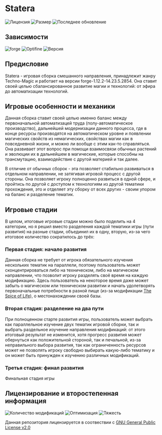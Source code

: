 # Statera
![Лицензия](https://img.shields.io/github/license/Avandelta/Statera?label=%D0%9B%D0%B8%D1%86%D0%B5%D0%BD%D0%B7%D0%B8%D1%8F&style=flat-square)
![Размер](https://img.shields.io/github/repo-size/Avandelta/Statera?label=%D0%A0%D0%B0%D0%B7%D0%BC%D0%B5%D1%80&style=flat-square)
![Последнее обновление](https://img.shields.io/github/last-commit/Avandelta/Statera?label=%D0%9F%D0%BE%D1%81%D0%BB%D0%B5%D0%B4%D0%BD%D0%B5%D0%B5%20%D0%BE%D0%B1%D0%BD%D0%BE%D0%B2%D0%BB%D0%B5%D0%BD%D0%B8%D0%B5&style=flat-square)

## Зависимости

![forge](https://img.shields.io/badge/forge-14.23.5.2854-brightgreen?style=flat-square)
![Optifine](https://img.shields.io/badge/Optifine-OptiFine%201.12.2%20HD%20U%20F6%20pre1-brightgreen?style=flat-square)
![Версия](https://img.shields.io/badge/%D0%92%D0%B5%D1%80%D1%81%D0%B8%D1%8F-1.0.5.1-green?style=flat-square)

## Предисловие

Statera - игровая сборка смешанного направления, принадлежит жанру Techno-Magic и работает на версии forge-1.12.2-14.23.5.2854. Она ставит своей целью сбалансированное развитие магии и технологий: от эфира до автоматизации технологий.

## Игровые особенности и механики

Данная сборка ставит своей целью именно баланс между первоначальной автоматизацей труда (полу-автоматическое производство), дальнейшей модернизации данного процесса, где в конце ресурсы производятся на автоматическом уровне и появлении магических свойств из немагических, свойствах магии как в повседневной жизни, и можно ли вообще с этим как-то справляться. Она развивает этот вопрос при помощи взаимосвязи обычных растений и эволюции их в дальнейшем в магические, которые способны на трансмутацию, взаимодействие с другой материей и так далее.

В отличие от обычных сборок - эта позволяет стабильно развиваться в отдельном направлении, не затягивая игровой процесс с другой стороны. Она позволяет игроку полноценно развиться в одной сфере, и пройтись по другой с доступом к технологиям из другой тематики прохождения, это и отделяет эту сборку от всех других - своим упором на баланс и разделение тематик.

## Игровые стадии

В целом, итоговые игровые стадии можно было поделить на 4 категории, но я решил вместо разделения каждой тематики игры (пути развития) на разные стадии, объединил их в одну, вторую, из-за чего итоговое количество сократилось до трёх:

### Первая стадия: начало развития

Данная сборка не требует от игрока обязательного изучения нескольких тематик на параллели, поэтому пользователь может сконцентрироваться либо на техническом, либо на магическом направлении, что позволит игроку разделять своё время на каждую модификацию. Здесь пользователь на некоторое время даже может забыть о магическом или техническом развитии и начать удолетворять первоначальные потребности в разной пище (из-за модификации [The Spice of Life](https://www.curseforge.com/minecraft/mc-mods/the-spice-of-life)), о местонахождении своей базы.

### Вторая стадия: разделение на два пути

При полноценном старте развития игры, пользователь может выбрать как параллельное изучение двух тематик игровой сборки, так и выбрать раздельное изучение направления модификаций: от этого итоговый результат не изменится, хотя прогресс развития может обернуться как положительной стороной, так и печальной, из-за неправильного выбора развития, так как ограниченность ресурсов может не позволять игроку свободно выбирать какую-либо тематику и он может быть принужден к изучению различных модификаций.

### Третья стадия: финал развития

Финальная стадия игры

## Лицензирование и второстепенная информация

![Количество модификаций](https://img.shields.io/badge/%D0%9A%D0%BE%D0%BB%D0%B8%D1%87%D0%B5%D1%81%D1%82%D0%B2%D0%BE%20%D0%BC%D0%BE%D0%B4%D0%B8%D1%84%D0%B8%D0%BA%D0%B0%D1%86%D0%B8%D0%B9-158%20(175)-green?style=flat-square)
![Оптимизация](https://img.shields.io/badge/Оптимизация-A-green?style=flat-square)
![Тяжесть](https://img.shields.io/badge/Тяжесть-56%-green?style=flat-square)

Данная репозитория лицензируется в соотвествии с [GNU General Public License v2.0](https://github.com/Avandelta/Statera/blob/master/LICENSE)
